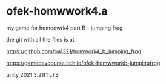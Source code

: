 # ofek-homwwork4.a
my game for homeowrk4 part B - jumping frog 

the git with all the files is at 

https://github.com/oa1321/homwork4_b_jumping_frog


https://gamedevcourse.itch.io/ofek-homwworkb-jumpingfrog

unity 2021.3.21f1 LTS
